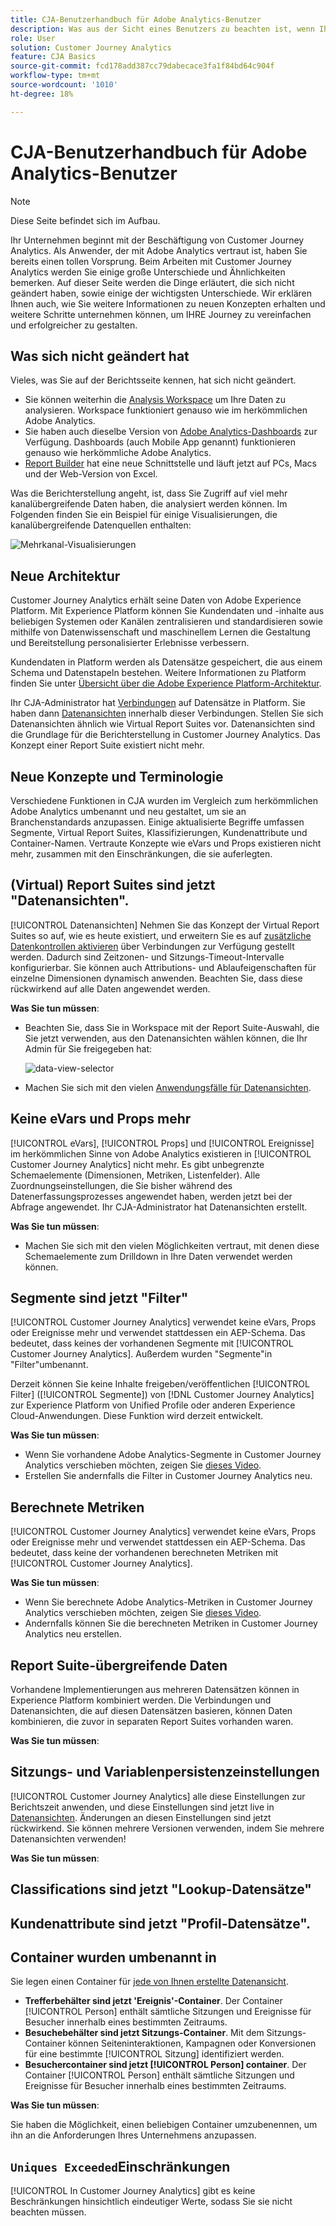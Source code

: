 ```yaml
---
title: CJA-Benutzerhandbuch für Adobe Analytics-Benutzer
description: Was aus der Sicht eines Benutzers zu beachten ist, wenn Ihr Unternehmen Daten von Adobe Analytics in Customer Journey Analytics verschiebt
role: User
solution: Customer Journey Analytics
feature: CJA Basics
source-git-commit: fcd178add387cc79dabecace3fa1f84bd64c904f
workflow-type: tm+mt
source-wordcount: '1010'
ht-degree: 18%

---
```



# CJA-Benutzerhandbuch für Adobe Analytics-Benutzer

>[!NOTE]
>
>Diese Seite befindet sich im Aufbau.

Ihr Unternehmen beginnt mit der Beschäftigung von Customer Journey Analytics. Als Anwender, der mit Adobe Analytics vertraut ist, haben Sie bereits einen tollen Vorsprung. Beim Arbeiten mit Customer Journey Analytics werden Sie einige große Unterschiede und Ähnlichkeiten bemerken. Auf dieser Seite werden die Dinge erläutert, die sich nicht geändert haben, sowie einige der wichtigsten Unterschiede. Wir erklären Ihnen auch, wie Sie weitere Informationen zu neuen Konzepten erhalten und weitere Schritte unternehmen können, um IHRE Journey zu vereinfachen und erfolgreicher zu gestalten.

## Was sich nicht geändert hat

Vieles, was Sie auf der Berichtsseite kennen, hat sich nicht geändert.

* Sie können weiterhin die [Analysis Workspace](/help/analysis-workspace/home.md) um Ihre Daten zu analysieren. Workspace funktioniert genauso wie im herkömmlichen Adobe Analytics.
* Sie haben auch dieselbe Version von [Adobe Analytics-Dashboards](/help/mobile-app/home.md) zur Verfügung. Dashboards (auch Mobile App genannt) funktionieren genauso wie herkömmliche Adobe Analytics.
* [Report Builder](/help/report-builder/report-buider-overview.md) hat eine neue Schnittstelle und läuft jetzt auf PCs, Macs und der Web-Version von Excel.

Was die Berichterstellung angeht, ist, dass Sie Zugriff auf viel mehr kanalübergreifende Daten haben, die analysiert werden können. Im Folgenden finden Sie ein Beispiel für einige Visualisierungen, die kanalübergreifende Datenquellen enthalten:

![Mehrkanal-Visualisierungen](assets/cross-channel.png)

## Neue Architektur

Customer Journey Analytics erhält seine Daten von Adobe Experience Platform. Mit Experience Platform können Sie Kundendaten und -inhalte aus beliebigen Systemen oder Kanälen zentralisieren und standardisieren sowie mithilfe von Datenwissenschaft und maschinellem Lernen die Gestaltung und Bereitstellung personalisierter Erlebnisse verbessern.

Kundendaten in Platform werden als Datensätze gespeichert, die aus einem Schema und Datenstapeln bestehen. Weitere Informationen zu Platform finden Sie unter [Übersicht über die Adobe Experience Platform-Architektur](https://experienceleague.adobe.com/docs/platform-learn/tutorials/intro-to-platform/basic-architecture.html?lang=en).

Ihr CJA-Administrator hat [Verbindungen](/help/connections/create-connection.md) auf Datensätze in Platform. Sie haben dann [Datenansichten](/help/data-views/data-views.md) innerhalb dieser Verbindungen. Stellen Sie sich Datenansichten ähnlich wie Virtual Report Suites vor. Datenansichten sind die Grundlage für die Berichterstellung in Customer Journey Analytics. Das Konzept einer Report Suite existiert nicht mehr.

## Neue Konzepte und Terminologie

Verschiedene Funktionen in CJA wurden im Vergleich zum herkömmlichen Adobe Analytics umbenannt und neu gestaltet, um sie an Branchenstandards anzupassen. Einige aktualisierte Begriffe umfassen Segmente, Virtual Report Suites, Klassifizierungen, Kundenattribute und Container-Namen. Vertraute Konzepte wie eVars und Props existieren nicht mehr, zusammen mit den Einschränkungen, die sie auferlegten.

## (Virtual) Report Suites sind jetzt &quot;Datenansichten&quot;.

[!UICONTROL Datenansichten] Nehmen Sie das Konzept der Virtual Report Suites so auf, wie es heute existiert, und erweitern Sie es auf [zusätzliche Datenkontrollen aktivieren](/help/data-views/create-dataview.md) über Verbindungen zur Verfügung gestellt werden. Dadurch sind Zeitzonen- und Sitzungs-Timeout-Intervalle konfigurierbar. Sie können auch Attributions- und Ablaufeigenschaften für einzelne Dimensionen dynamisch anwenden. Beachten Sie, dass diese rückwirkend auf alle Daten angewendet werden.

**Was Sie tun müssen**:

* Beachten Sie, dass Sie in Workspace mit der Report Suite-Auswahl, die Sie jetzt verwenden, aus den Datenansichten wählen können, die Ihr Admin für Sie freigegeben hat:

   ![data-view-selector](assets/data-views.png)

* Machen Sie sich mit den vielen [Anwendungsfälle für Datenansichten](/help/data-views/data-views-usecases.md).

## Keine eVars und Props mehr

[!UICONTROL eVars], [!UICONTROL Props] und [!UICONTROL Ereignisse] im herkömmlichen Sinne von Adobe Analytics existieren in [!UICONTROL Customer Journey Analytics] nicht mehr. Es gibt unbegrenzte Schemaelemente (Dimensionen, Metriken, Listenfelder). Alle Zuordnungseinstellungen, die Sie bisher während des Datenerfassungsprozesses angewendet haben, werden jetzt bei der Abfrage angewendet. Ihr CJA-Administrator hat Datenansichten erstellt.

**Was Sie tun müssen**:

* Machen Sie sich mit den vielen Möglichkeiten vertraut, mit denen diese Schemaelemente zum Drilldown in Ihre Daten verwendet werden können.

## Segmente sind jetzt &quot;Filter&quot;

[!UICONTROL Customer Journey Analytics] verwendet keine eVars, Props oder Ereignisse mehr und verwendet stattdessen ein AEP-Schema. Das bedeutet, dass keines der vorhandenen Segmente mit [!UICONTROL Customer Journey Analytics]. Außerdem wurden &quot;Segmente&quot;in &quot;Filter&quot;umbenannt.

Derzeit können Sie keine Inhalte freigeben/veröffentlichen [!UICONTROL Filter] ([!UICONTROL Segmente]) von [!DNL Customer Journey Analytics] zur Experience Platform von Unified Profile oder anderen Experience Cloud-Anwendungen. Diese Funktion wird derzeit entwickelt.

**Was Sie tun müssen**:

* Wenn Sie vorhandene Adobe Analytics-Segmente in Customer Journey Analytics verschieben möchten, zeigen Sie [dieses Video](https://experienceleague.adobe.com/docs/customer-journey-analytics-learn/tutorials/moving-adobe-analytics-segments-to-customer-journey-analytics.html?lang=de).
* Erstellen Sie andernfalls die Filter in Customer Journey Analytics neu.

## Berechnete Metriken

[!UICONTROL Customer Journey Analytics] verwendet keine eVars, Props oder Ereignisse mehr und verwendet stattdessen ein AEP-Schema. Das bedeutet, dass keine der vorhandenen berechneten Metriken mit [!UICONTROL Customer Journey Analytics].

**Was Sie tun müssen**:

* Wenn Sie berechnete Adobe Analytics-Metriken in Customer Journey Analytics verschieben möchten, zeigen Sie [dieses Video](https://experienceleague.adobe.com/docs/customer-journey-analytics-learn/tutorials/moving-your-calculated-metrics-from-adobe-analytics-to-customer-journey-analytics.html?lang=de).
* Andernfalls können Sie die berechneten Metriken in Customer Journey Analytics neu erstellen.


## Report Suite-übergreifende Daten

Vorhandene Implementierungen aus mehreren Datensätzen können in Experience Platform kombiniert werden. Die Verbindungen und Datenansichten, die auf diesen Datensätzen basieren, können Daten kombinieren, die zuvor in separaten Report Suites vorhanden waren.

**Was Sie tun müssen**:

## Sitzungs- und Variablenpersistenzeinstellungen

[!UICONTROL Customer Journey Analytics] alle diese Einstellungen zur Berichtszeit anwenden, und diese Einstellungen sind jetzt live in [Datenansichten](/help/data-views/component-settings/persistence.md). Änderungen an diesen Einstellungen sind jetzt rückwirkend. Sie können mehrere Versionen verwenden, indem Sie mehrere Datenansichten verwenden!

**Was Sie tun müssen**:

## Classifications sind jetzt &quot;Lookup-Datensätze&quot;



## Kundenattribute sind jetzt &quot;Profil-Datensätze&quot;.


## Container wurden umbenannt in

Sie legen einen Container für [jede von Ihnen erstellte Datenansicht](https://experienceleague.adobe.com/docs/analytics-platform/using/cja-dataviews/create-dataview.html?lang=en#containers).
* **Trefferbehälter sind jetzt &#39;Ereignis&#39;-Container**. Der Container [!UICONTROL Person] enthält sämtliche Sitzungen und Ereignisse für Besucher innerhalb eines bestimmten Zeitraums.
* **Besuchebehälter sind jetzt Sitzungs-Container**. Mit dem Sitzungs-Container können Seiteninteraktionen, Kampagnen oder Konversionen für eine bestimmte [!UICONTROL Sitzung] identifiziert werden.
* **Besuchercontainer sind jetzt [!UICONTROL Person] container**. Der Container [!UICONTROL Person] enthält sämtliche Sitzungen und Ereignisse für Besucher innerhalb eines bestimmten Zeitraums.

**Was Sie tun müssen**:

Sie haben die Möglichkeit, einen beliebigen Container umzubenennen, um ihn an die Anforderungen Ihres Unternehmens anzupassen.


## `Uniques Exceeded`Einschränkungen

[!UICONTROL In Customer Journey Analytics] gibt es keine Beschränkungen hinsichtlich eindeutiger Werte, sodass Sie sie nicht beachten müssen.
